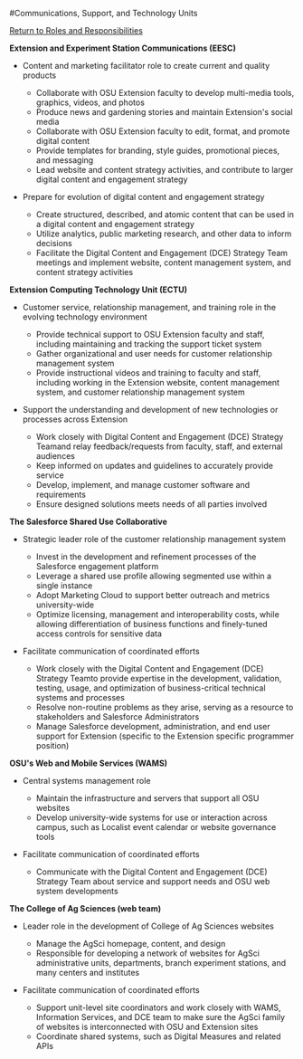 #Communications, Support, and Technology Units

[Return to Roles and Responsibilities](../getting-started/#roles-and-responsibilities)

**Extension and Experiment Station Communications (EESC)**

- Content and marketing facilitator role to create current and quality products

    - Collaborate with OSU Extension faculty to develop multi-media tools, graphics, videos, and photos
    - Produce news and gardening stories and maintain Extension&#39;s social media
    - Collaborate with OSU Extension faculty to edit, format, and promote digital content
    - Provide templates for branding, style guides, promotional pieces, and messaging
    - Lead website and content strategy activities, and contribute to larger digital content and engagement strategy

- Prepare for evolution of digital content and engagement strategy

    - Create structured, described, and atomic content that can be used in a digital content and engagement strategy
    - Utilize analytics, public marketing research, and other data to inform decisions
    - Facilitate the Digital Content and Engagement (DCE) Strategy Team meetings and implement website, content management system, and content strategy activities


**Extension Computing Technology Unit (ECTU)**

- Customer service, relationship management, and training role in the evolving technology environment

    - Provide technical support to OSU Extension faculty and staff, including maintaining and tracking the support ticket system
    - Gather organizational and user needs for customer relationship management system
    - Provide instructional videos and training to faculty and staff, including working in the Extension website, content management system, and customer relationship management system

- Support the understanding and development of new technologies or processes across Extension

    - Work closely with Digital Content and Engagement (DCE) Strategy Teamand relay feedback/requests from faculty, staff, and external audiences
    - Keep informed on updates and guidelines to accurately provide service
    - Develop, implement, and manage customer software and requirements
    - Ensure designed solutions meets needs of all parties involved

**The Salesforce Shared Use Collaborative**

- Strategic leader role of the customer relationship management system
    - Invest in the development and refinement processes of the Salesforce engagement platform
    - Leverage a shared use profile allowing segmented use within a single instance
    - Adopt Marketing Cloud to support better outreach and metrics university-wide
    - Optimize licensing, management and interoperability costs, while allowing differentiation of business functions and finely-tuned access controls for sensitive data

-  Facilitate communication of coordinated efforts

    - Work closely with the Digital Content and Engagement (DCE) Strategy Teamto provide expertise in the development, validation, testing, usage, and optimization of business-critical technical systems and processes
    - Resolve non-routine problems as they arise, serving as a resource to stakeholders and Salesforce Administrators
    - Manage Salesforce development, administration, and end user support for Extension (specific to the Extension specific programmer position)

**OSU&#39;s Web and Mobile Services (WAMS)**

- Central systems management role

    - Maintain the infrastructure and servers that support all OSU websites
    - Develop university-wide systems for use or interaction across campus, such as Localist event calendar or website governance tools

- Facilitate communication of coordinated efforts
    - Communicate with the Digital Content and Engagement (DCE) Strategy Team about service and support needs and OSU web system developments


**The College of Ag Sciences (web team)**

- Leader role in the development of College of Ag Sciences websites

    - Manage the AgSci homepage, content, and design
    - Responsible for developing a network of websites for AgSci administrative units, departments, branch experiment stations, and many centers and institutes

- Facilitate communication of coordinated efforts

    - Support unit-level site coordinators and work closely with WAMS, Information Services, and DCE team to make sure the AgSci family of websites is interconnected with OSU and Extension sites
    - Coordinate shared systems, such as Digital Measures and related APIs
